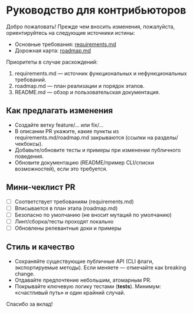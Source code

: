 # Руководство для контрибьюторов

Добро пожаловать! Прежде чем вносить изменения, пожалуйста, ориентируйтесь на следующие источники истины:

- Основные требования: [requirements.md](./requirements.md)
- Дорожная карта: [roadmap.md](./roadmap.md)

Приоритеты в случае расхождений:

1. requirements.md — источник функциональных и нефункциональных требований.
2. roadmap.md — план реализации и порядок этапов.
3. README.md — обзор и пользовательская документация.

## Как предлагать изменения

- Создайте ветку feature/… или fix/…
- В описании PR укажите, какие пункты из requirements.md/roadmap.md закрываются (ссылки на разделы/чекбоксы).
- Добавьте/обновите тесты и примеры при изменении публичного поведения.
- Обновите документацию (README/пример CLI/списки возможностей), если это требуется.

## Мини-чеклист PR

- [ ] Соответствует требованиям (requirements.md)
- [ ] Вписывается в план этапа (roadmap.md)
- [ ] Безопасно по умолчанию (не вносит мутаций по умолчанию)
- [ ] Линт/сборка/тесты проходят локально
- [ ] Обновлены релевантные доки и примеры

## Стиль и качество

- Сохраняйте существующие публичные API (CLI флаги, экспортируемые методы). Если меняете — отмечайте как breaking change.
- Отдавайте предпочтение небольшим, атомарным PR.
- Покрывайте ключевую логику тестами (**tests**). Минимум: «счастливый путь» и один крайний случай.

Спасибо за вклад!
